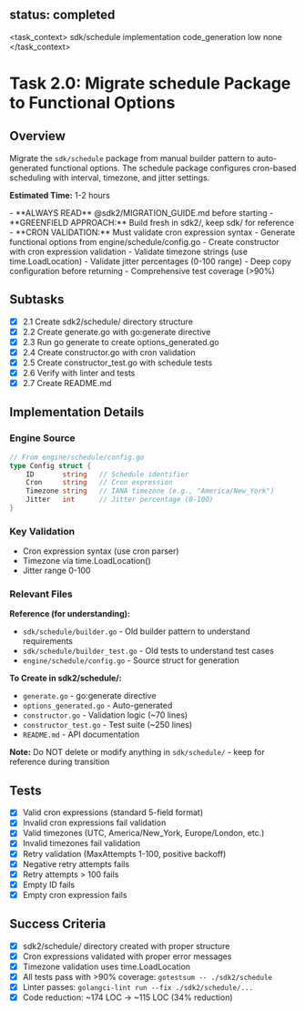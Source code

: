 ## status: completed

<task_context>
<domain>sdk/schedule</domain>
<type>implementation</type>
<scope>code_generation</scope>
<complexity>low</complexity>
<dependencies>none</dependencies>
</task_context>

# Task 2.0: Migrate schedule Package to Functional Options

## Overview

Migrate the `sdk/schedule` package from manual builder pattern to auto-generated functional options. The schedule package configures cron-based scheduling with interval, timezone, and jitter settings.

**Estimated Time:** 1-2 hours

<critical>
- **ALWAYS READ** @sdk2/MIGRATION_GUIDE.md before starting
- **GREENFIELD APPROACH:** Build fresh in sdk2/, keep sdk/ for reference
- **CRON VALIDATION:** Must validate cron expression syntax
</critical>

<requirements>
- Generate functional options from engine/schedule/config.go
- Create constructor with cron expression validation
- Validate timezone strings (use time.LoadLocation)
- Validate jitter percentages (0-100 range)
- Deep copy configuration before returning
- Comprehensive test coverage (>90%)
</requirements>

## Subtasks

- [x] 2.1 Create sdk2/schedule/ directory structure
- [x] 2.2 Create generate.go with go:generate directive
- [x] 2.3 Run go generate to create options_generated.go
- [x] 2.4 Create constructor.go with cron validation
- [x] 2.5 Create constructor_test.go with schedule tests
- [x] 2.6 Verify with linter and tests
- [x] 2.7 Create README.md

## Implementation Details

### Engine Source
```go
// From engine/schedule/config.go
type Config struct {
    ID       string   // Schedule identifier
    Cron     string   // Cron expression
    Timezone string   // IANA timezone (e.g., "America/New_York")
    Jitter   int      // Jitter percentage (0-100)
}
```

### Key Validation
- Cron expression syntax (use cron parser)
- Timezone via time.LoadLocation()
- Jitter range 0-100

### Relevant Files

**Reference (for understanding):**
- `sdk/schedule/builder.go` - Old builder pattern to understand requirements
- `sdk/schedule/builder_test.go` - Old tests to understand test cases
- `engine/schedule/config.go` - Source struct for generation

**To Create in sdk2/schedule/:**
- `generate.go` - go:generate directive
- `options_generated.go` - Auto-generated
- `constructor.go` - Validation logic (~70 lines)
- `constructor_test.go` - Test suite (~250 lines)
- `README.md` - API documentation

**Note:** Do NOT delete or modify anything in `sdk/schedule/` - keep for reference during transition

## Tests

- [x] Valid cron expressions (standard 5-field format)
- [x] Invalid cron expressions fail validation
- [x] Valid timezones (UTC, America/New_York, Europe/London, etc.)
- [x] Invalid timezones fail validation
- [x] Retry validation (MaxAttempts 1-100, positive backoff)
- [x] Negative retry attempts fails
- [x] Retry attempts > 100 fails
- [x] Empty ID fails
- [x] Empty cron expression fails

## Success Criteria

- [x] sdk2/schedule/ directory created with proper structure
- [x] Cron expressions validated with proper error messages
- [x] Timezone validation uses time.LoadLocation
- [x] All tests pass with >90% coverage: `gotestsum -- ./sdk2/schedule`
- [x] Linter passes: `golangci-lint run --fix ./sdk2/schedule/...`
- [x] Code reduction: ~174 LOC → ~115 LOC (34% reduction)

